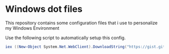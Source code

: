 # Windows dot files

This repository contains some configuration files that i use
to personalize my Windows Environment

Use the following script to automatically setup this config.

```powershell
iex ((New-Object System.Net.WebClient).DownloadString("https://gist.githubusercontent.com/alanfvn/94c90d4b637a232c597437cefe248f00/raw"))
```
